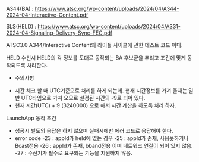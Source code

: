 A344(BA) : https://www.atsc.org/wp-content/uploads/2024/04/A344-2024-04-Interactive-Content.pdf

SLS(HELD) : https://www.atsc.org/wp-content/uploads/2024/04/A331-2024-04-Signaling-Delivery-Sync-FEC.pdf

ATSC3.0 A344/Interactive Content의 라이플 사이클에 관한 테스트 코드 이다.

HELD 수신시 HELD의 각 정보를 토대로 동작되는 BA 후보군을 추리고 조건에 맞게 동작되도록 처리한다.
* 주의사항
 - 시간 체크 할 때 UTC기준으로 처리를 하게 되는데. 현재 시간정보를 가져 올때는 일반 UTC타임으로 가져 오므로 설정된 시간의 -9로 되어 있다.
 - 현재 시간(UTC) + 9 (3240000) 으로 해서 시간 계산을 하도록 처리 하자.

LaunchApp 동작 조건
- 성공시 별도의 응답은 하지 않으며 실패시에만 에러 코드로 응답해야 한다.
- error code
  -23 : appId가 held에 없는 경우
  -25 : appId가 존재, 사용못하거나 Bcast전용
  -26 : appId가 존재, bband전용 이며 네트워크 연결이 되어 있지 않음.
  -27 : 수신기가 필수로 요구되는 기능을 지원하지 않음.
